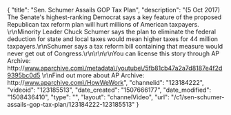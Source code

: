 {
    "title": "Sen. Schumer Assails GOP Tax Plan",
    "description": "(5 Oct 2017) The Senate's highest-ranking Democrat says a key feature of the proposed Republican tax reform plan will hurt millions of American taxpayers. \r\nMinority Leader Chuck Schumer says the plan to eliminate the federal deduction for state and local taxes would mean higher taxes for 44 million taxpayers.\r\nSchumer says a tax reform bill containing that measure would never get out of Congress.\r\n\r\n\r\nYou can license this story through AP Archive: http:\/\/www.aparchive.com\/metadata\/youtube\/5fb81cb47a2a7d8187e4f2d9395bc0d5 \r\nFind out more about AP Archive: http:\/\/www.aparchive.com\/HowWeWork",
    "channelid": "123184222",
    "videoid": "123185513",
    "date_created": "1507666177",
    "date_modified": "1508436410",
    "type": "",
    "layout": "channelVideo",
    "url": "\/c1\/sen-schumer-assails-gop-tax-plan\/123184222-123185513"
}
